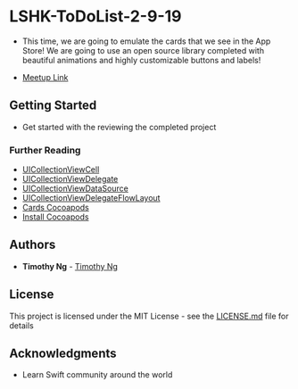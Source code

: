 # LSHK-ToDoList-2-9-19
* This time, we are going to emulate the cards that we see in the App Store! We are going to use an open source library completed with beautiful animations and highly customizable buttons and labels!

* [Meetup Link](https://www.meetup.com/Learn-Swift-HK/events/256667323/)

## Getting Started

- Get started with the reviewing the completed project

### Further Reading
- [UICollectionViewCell](https://developer.apple.com/documentation/uikit/uicollectionviewcell)
- [UICollectionViewDelegate](https://developer.apple.com/documentation/uikit/uicollectionviewdelegate)
- [UICollectionViewDataSource](https://developer.apple.com/documentation/uikit/uicollectionviewdatasource)
- [UICollectionViewDelegateFlowLayout](https://developer.apple.com/documentation/uikit/uicollectionviewdelegateflowlayout)
- [Cards Cocoapods](https://github.com/PaoloCuscela/Cards/blob/master/README.md)
- [Install Cocoapods](https://stackoverflow.com/questions/20755044/how-to-install-cocoapods)


## Authors

* **Timothy Ng** - [Timothy Ng](https://github.com/ncytimothy)

## License

This project is licensed under the MIT License - see the [LICENSE.md](LICENSE.md) file for details

## Acknowledgments

* Learn Swift community around the world



